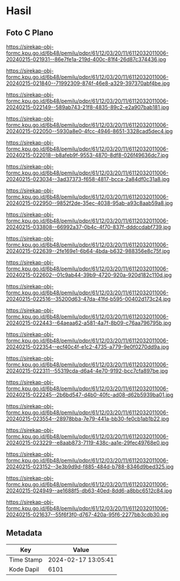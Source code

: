 # Hasil

## Foto C Plano

https://sirekap-obj-formc.kpu.go.id/6b48/pemilu/pdpr/61/12/03/20/11/6112032011006-20240215-021931--86e7fe1a-219d-400c-81f4-26d87c374436.jpg

https://sirekap-obj-formc.kpu.go.id/6b48/pemilu/pdpr/61/12/03/20/11/6112032011006-20240215-021840--71992309-874f-46e8-a329-397370abf4be.jpg

https://sirekap-obj-formc.kpu.go.id/6b48/pemilu/pdpr/61/12/03/20/11/6112032011006-20240215-022149--589ab743-21f8-4835-89c2-e2a907bab181.jpg

https://sirekap-obj-formc.kpu.go.id/6b48/pemilu/pdpr/61/12/03/20/11/6112032011006-20240215-022050--5930a8e0-4fcc-4946-8651-3328cad5dec4.jpg

https://sirekap-obj-formc.kpu.go.id/6b48/pemilu/pdpr/61/12/03/20/11/6112032011006-20240215-022018--b8afeb9f-9553-4870-8df8-026f49636dc7.jpg

https://sirekap-obj-formc.kpu.go.id/6b48/pemilu/pdpr/61/12/03/20/11/6112032011006-20240215-023034--3ad37373-f658-4817-bcca-2a84df0c31a8.jpg

https://sirekap-obj-formc.kpu.go.id/6b48/pemilu/pdpr/61/12/03/20/11/6112032011006-20240215-022950--9852f2de-35ec-4038-95ab-a93c8aab59a8.jpg

https://sirekap-obj-formc.kpu.go.id/6b48/pemilu/pdpr/61/12/03/20/11/6112032011006-20240215-033808--66992a37-0b4c-4f70-837f-dddccdabf739.jpg

https://sirekap-obj-formc.kpu.go.id/6b48/pemilu/pdpr/61/12/03/20/11/6112032011006-20240215-022639--2fe169e1-6b64-4bda-b632-988356e8c75f.jpg

https://sirekap-obj-formc.kpu.go.id/6b48/pemilu/pdpr/61/12/03/20/11/6112032011006-20240215-022602--01c9ab44-39b9-4720-920a-920d182c110d.jpg

https://sirekap-obj-formc.kpu.go.id/6b48/pemilu/pdpr/61/12/03/20/11/6112032011006-20240215-022516--35200d63-47da-41fd-b595-00402d173c24.jpg

https://sirekap-obj-formc.kpu.go.id/6b48/pemilu/pdpr/61/12/03/20/11/6112032011006-20240215-022443--64aeaa62-a581-4a7f-8b09-c76aa796795b.jpg

https://sirekap-obj-formc.kpu.go.id/6b48/pemilu/pdpr/61/12/03/20/11/6112032011006-20240215-022354--ecf40c4f-e1c2-4735-a779-9e0f0270dd9a.jpg

https://sirekap-obj-formc.kpu.go.id/6b48/pemilu/pdpr/61/12/03/20/11/6112032011006-20240215-022311--55319cda-d6a4-4e70-9192-bcc7cfa897be.jpg

https://sirekap-obj-formc.kpu.go.id/6b48/pemilu/pdpr/61/12/03/20/11/6112032011006-20240215-022245--2b6bd547-d4b0-40fc-ad08-d62b5939ba01.jpg

https://sirekap-obj-formc.kpu.go.id/6b48/pemilu/pdpr/61/12/03/20/11/6112032011006-20240215-023554--28978bba-7e79-441a-bb30-fe0cb1ab1b22.jpg

https://sirekap-obj-formc.kpu.go.id/6b48/pemilu/pdpr/61/12/03/20/11/6112032011006-20240215-023229--e8aab873-7119-438c-aa1e-29fec49768e0.jpg

https://sirekap-obj-formc.kpu.go.id/6b48/pemilu/pdpr/61/12/03/20/11/6112032011006-20240215-023152--3e3b9d9d-f885-484d-b788-8346d9bed325.jpg

https://sirekap-obj-formc.kpu.go.id/6b48/pemilu/pdpr/61/12/03/20/11/6112032011006-20240215-024949--ae1688f5-db63-40ed-8dd6-a8bbc6512c84.jpg

https://sirekap-obj-formc.kpu.go.id/6b48/pemilu/pdpr/61/12/03/20/11/6112032011006-20240215-021637--55f6f3f0-d767-420a-95f6-2277bb3cdb30.jpg


## Metadata

| Key        | Value               |
| ---------- | ------------------- |
| Time Stamp | 2024-02-17 13:05:41 |
| Kode Dapil | 6101                |



